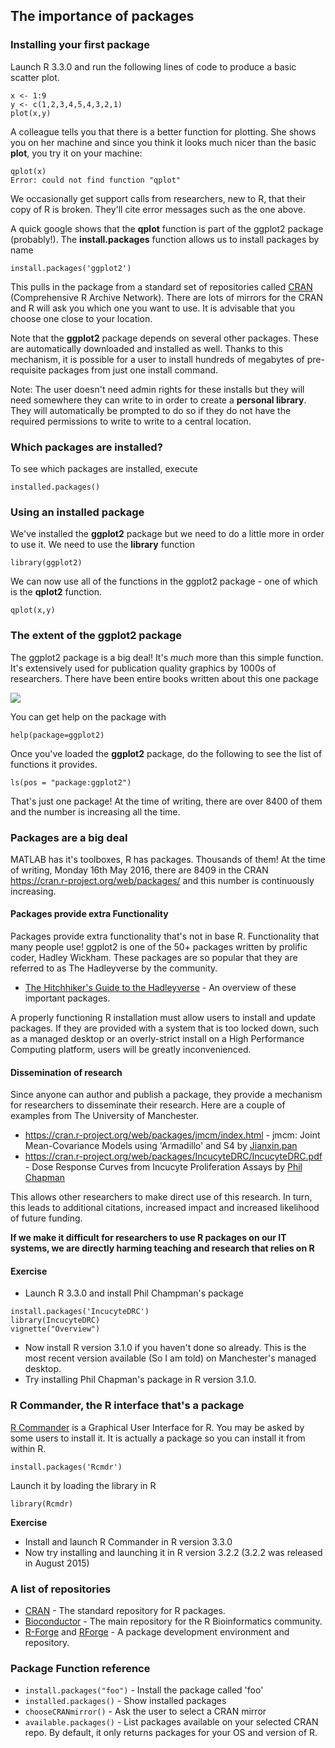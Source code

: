 ## The importance of packages

### Installing your first package

Launch R 3.3.0 and run the following lines of code to produce a basic scatter plot.

    x <- 1:9
    y <- c(1,2,3,4,5,4,3,2,1)
    plot(x,y)

A colleague tells you that there is a better function for plotting.
She shows you on her machine and since you think it looks much nicer than the basic **plot**, you try it on your machine:

    qplot(x)
    Error: could not find function "qplot"

We occasionally get support calls from researchers, new to R, that their copy of R is broken.
They'll cite error messages such as the one above.

A quick google shows that the **qplot** function is part of the ggplot2 package (probably!).
The **install.packages** function allows us to install packages by name

    install.packages('ggplot2')

This pulls in the package from a standard set of repositories called [CRAN](https://cran.r-project.org/) (Comprehensive R Archive Network).
There are lots of mirrors for the CRAN and R will ask you which one you want to use. It is advisable that you choose one close to your location.

Note that the **ggplot2** package depends on several other packages. These are automatically downloaded and installed as well.
Thanks to this mechanism, it is possible for a user to install hundreds of megabytes of pre-requisite packages from just one install command.

Note: The user doesn't need admin rights for these installs but they will need somewhere they can write to in order to create a **personal library**. They will automatically be prompted to do so if they do not have the required permissions to write to write to a central location.

### Which packages are installed?

To see which packages are installed, execute

    installed.packages()

### Using an installed package

We've installed the **ggplot2** package but we need to do a little more in order to use it. We need to use the **library** function

    library(ggplot2)

We can now use all of the functions in the ggplot2 package - one of which is the **qplot2** function.

    qplot(x,y)

### The extent of the ggplot2 package

The ggplot2 package is a big deal! It's *much* more than this simple function. It's extensively used for publication quality graphics by 1000s of researchers.
There have been entire books written about this one package

<a rel="nofollow" href="http://www.amazon.co.uk/gp/product/331924275X/ref=as_li_tl?ie=UTF8&camp=1634&creative=19450&creativeASIN=331924275X&linkCode=as2&tag=walkingrandom-21"><img border="0" src="http://ws-eu.amazon-adsystem.com/widgets/q?_encoding=UTF8&ASIN=331924275X&Format=_SL250_&ID=AsinImage&MarketPlace=GB&ServiceVersion=20070822&WS=1&tag=walkingrandom-21" ></a><img src="http://ir-uk.amazon-adsystem.com/e/ir?t=walkingrandom-21&l=as2&o=2&a=331924275X" width="1" height="1" border="0" alt="" style="border:none !important; margin:0px !important;" />

You can get help on the package with

    help(package=ggplot2)

Once you've loaded the **ggplot2** package, do the following to see the list of functions it provides.

    ls(pos = "package:ggplot2")  

That's just one package! At the time of writing, there are over 8400 of them and the number is increasing all the time.

### Packages are a big deal

MATLAB has it's toolboxes, R has packages. Thousands of them! At the time of writing, Monday 16th May 2016, there are 8409 in the CRAN https://cran.r-project.org/web/packages/ and this number is continuously increasing.

#### Packages provide extra Functionality

Packages provide extra functionality that's not in base R. Functionality that many people use!  ggplot2 is one of the 50+ packages written by prolific coder, Hadley Wickham. These packages are so popular that they are referred to as The Hadleyverse by the community.

* [The Hitchhiker's Guide to the Hadleyverse](http://adolfoalvarez.cl/the-hitchhikers-guide-to-the-hadleyverse/) - An overview of these important packages.

A properly functioning R installation must allow users to install and update packages. If they are provided with a system that is too locked down, such as a managed desktop or an overly-strict install on a High Performance Computing platform, users will be greatly inconvenienced.

#### Dissemination of research

Since anyone can author and publish a package, they provide a mechanism for researchers to disseminate their research. Here are a couple of examples from The University of Manchester.

* https://cran.r-project.org/web/packages/jmcm/index.html - jmcm: Joint Mean-Covariance Models using 'Armadillo' and S4 by [Jianxin.pan](http://www.manchester.ac.uk/research/jianxin.pan/)
* https://cran.r-project.org/web/packages/IncucyteDRC/IncucyteDRC.pdf - Dose Response Curves from Incucyte Proliferation Assays by [Phil Chapman](https://www.researchgate.net/profile/Phil_Chapman3)

This allows other researchers to make direct use of this research. In turn, this leads to additional citations, increased impact and increased likelihood of future funding.

**If we make it difficult for researchers to use R packages on our IT systems, we are directly harming teaching and research that relies on R**

#### Exercise

* Launch R 3.3.0 and install Phil Champman's package
```
install.packages('IncucyteDRC')
library(IncucyteDRC)
vignette("Overview")
```
* Now install R version 3.1.0 if you haven't done so already. This is the most recent version available (So I am told) on Manchester's managed desktop.
* Try installing Phil Chapman's package in R version 3.1.0.

### R Commander, the R interface that's a package

[R Commander](http://www.rcommander.com/) is a Graphical User Interface for R. You may be asked by some users to install it. It is actually a package so you can install it from within R.

    install.packages('Rcmdr')

Launch it by loading the library in R

    library(Rcmdr)

**Exercise**

 * Install and launch R Commander in R version 3.3.0
 * Now try installing and launching it in R version 3.2.2 (3.2.2 was released in August 2015)

### A list of repositories

* [CRAN](https://cran.r-project.org/) - The standard repository for R packages.
* [Bioconductor](http://bioconductor.org/) - The main repository for the R Bioinformatics community.
* [R-Forge](http://r-forge.r-project.org/) and [RForge](http://www.rforge.net/) - A package development environment and repository.

### Package Function reference

* `install.packages("foo")` - Install the package called 'foo'
* `installed.packages()` - Show installed packages
* `chooseCRANmirror()` - Ask the user to select a CRAN mirror
* `available.packages()` - List packages available on your selected CRAN repo. By default, it only returns packages for your OS and version of R.
